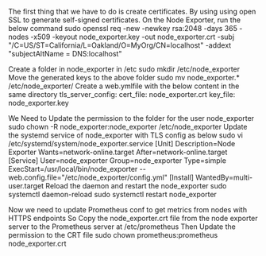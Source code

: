 The first thing that we have to do is create certificates. By using using open SSL to generate self-signed certificates.
On the Node Exporter, run the below command
sudo openssl req -new -newkey rsa:2048 -days 365 -nodes -x509 -keyout node_exporter.key -out node_exporter.crt -subj "/C=US/ST=California/L=Oakland/O=MyOrg/CN=localhost" -addext "subjectAltName = DNS:localhost"

Create a folder in node_exporter in /etc
sudo mkdir /etc/node_exporter
Move the generated keys to the above folder
sudo mv node_exporter.* /etc/node_exporter/
Create a web.ymlfile with the below content in the same directory
tls_server_config:
  cert_file: node_exporter.crt
  key_file: node_exporter.key

We Need to Update the permission to the folder for the user node_exporter
sudo chown -R node_exporter:node_exporter /etc/node_exporter
Update the systemd service of node_exporter with TLS config as below
sudo vi /etc/systemd/system/node_exporter.service
[Unit]
Description=Node Exporter
Wants=network-online.target
After=network-online.target
[Service]
User=node_exporter
Group=node_exporter
Type=simple
ExecStart=/usr/local/bin/node_exporter --web.config.file="/etc/node_exporter/config.yml"
[Install]
WantedBy=multi-user.target
Reload the daemon and restart the node_exporter
sudo systemctl daemon-reload
sudo systemctl restart node_exporter

Now we need to update Prometheus conf to get metrics from nodes with HTTPS endpoints
So Copy the node_exporter.crt file from the node exporter server to the Prometheus server at /etc/prometheus
Then Update the permission to the CRT file
sudo chown prometheus:prometheus node_exporter.crt
